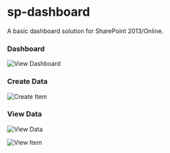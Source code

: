 # sp-dashboard
A basic dashboard solution for SharePoint 2013/Online.

### Dashboard

![View Dashboard](https://github.com/gunjandatta/sp-dashboard/wiki/images/view-dashboard.png)

### Create Data

![Create Item](https://github.com/gunjandatta/sp-dashboard/wiki/images/create-item.png)

### View Data

![View Data](https://github.com/gunjandatta/sp-dashboard/wiki/images/view-data.png)

![View Item](https://github.com/gunjandatta/sp-dashboard/wiki/images/view-item.png)
